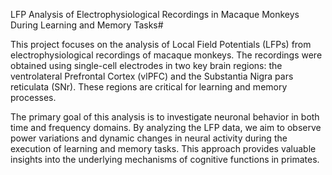LFP Analysis of Electrophysiological Recordings in Macaque Monkeys During Learning and Memory Tasks#

This project focuses on the analysis of Local Field Potentials (LFPs) from electrophysiological recordings of macaque monkeys. The recordings were obtained using single-cell electrodes in two key brain regions: the ventrolateral Prefrontal Cortex (vlPFC) and the Substantia Nigra pars reticulata (SNr). These regions are critical for learning and memory processes.

The primary goal of this analysis is to investigate neuronal behavior in both time and frequency domains. By analyzing the LFP data, we aim to observe power variations and dynamic changes in neural activity during the execution of learning and memory tasks. This approach provides valuable insights into the underlying mechanisms of cognitive functions in primates.

